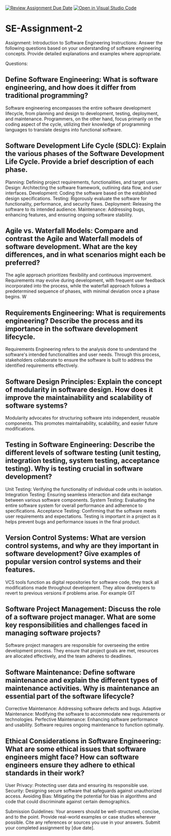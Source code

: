 [![Review Assignment Due Date](https://classroom.github.com/assets/deadline-readme-button-24ddc0f5d75046c5622901739e7c5dd533143b0c8e959d652212380cedb1ea36.svg)](https://classroom.github.com/a/-ucQIGTc)
[![Open in Visual Studio Code](https://classroom.github.com/assets/open-in-vscode-718a45dd9cf7e7f842a935f5ebbe5719a5e09af4491e668f4dbf3b35d5cca122.svg)](https://classroom.github.com/online_ide?assignment_repo_id=15160714&assignment_repo_type=AssignmentRepo)
# SE-Assignment-2
Assignment: Introduction to Software Engineering
Instructions:
Answer the following questions based on your understanding of software engineering concepts. Provide detailed explanations and examples where appropriate.

Questions:
## Define Software Engineering: What is software engineering, and how does it differ from traditional programming?
Software engineering encompasses the entire software development lifecycle, from planning and design to development, testing, deployment, and maintenance. Programmers, on the other hand, focus primarily on the coding aspect of the cycle, utilizing their knowledge of programming languages to translate designs into functional software.
## Software Development Life Cycle (SDLC): Explain the various phases of the Software Development Life Cycle. Provide a brief description of each phase.
Planning: Defining project requirements, functionalities, and target users.
Design: Architecting the software framework, outlining data flow, and user interfaces.
Development: Coding the software based on the established design specifications.
Testing: Rigorously evaluate the software for functionality, performance, and security flaws.
Deployment: Releasing the software to its intended audience.
Maintenance: Addressing bugs, enhancing features, and ensuring ongoing software stability.
## Agile vs. Waterfall Models: Compare and contrast the Agile and Waterfall models of software development. What are the key differences, and in what scenarios might each be preferred?
The agile approach prioritizes flexibility and continuous improvement. Requirements may evolve during development, with frequent user feedback incorporated into the process, while the waterfall approach follows a predetermined sequence of phases, with minimal deviation once a phase begins. W
## Requirements Engineering: What is requirements engineering? Describe the process and its importance in the software development lifecycle.
Requirements Engineering refers to the analysis done  to understand the software's intended functionalities and user needs. Through this process, stakeholders collaborate to ensure the software is built to address the identified requirements effectively.
## Software Design Principles: Explain the concept of modularity in software design. How does it improve the maintainability and scalability of software systems?
Modularity advocates for structuring software into independent, reusable components. This promotes maintainability, scalability, and easier future modifications. 
## Testing in Software Engineering: Describe the different levels of software testing (unit testing, integration testing, system testing, acceptance testing). Why is testing crucial in software development?
Unit Testing: Verifying the functionality of individual code units in isolation.
Integration Testing: Ensuring seamless interaction and data exchange between various software components.
System Testing: Evaluating the entire software system for overall performance and adherence to specifications.
Acceptance Testing: Confirming that the software meets user requirements and expectations.
Testing is important in a project as it helps  prevent bugs and performance issues in the final product.
## Version Control Systems: What are version control systems, and why are they important in software development? Give examples of popular version control systems and their features.
VCS tools function as digital repositories for software code, they track all modifications made throughout development. They allow developers to revert to previous versions if problems arise. For example GIT
## Software Project Management: Discuss the role of a software project manager. What are some key responsibilities and challenges faced in managing software projects?
Software project managers are responsible for overseeing the entire development process. They ensure that project goals are met, resources are allocated effectively, and the team adheres to deadlines.
## Software Maintenance: Define software maintenance and explain the different types of maintenance activities. Why is maintenance an essential part of the software lifecycle?
Corrective Maintenance: Addressing software defects and bugs.
Adaptive Maintenance: Modifying the software to accommodate new requirements or technologies.
Perfective Maintenance: Enhancing software performance and usability.
Software requires ongoing maintenance to function optimally. 
## Ethical Considerations in Software Engineering: What are some ethical issues that software engineers might face? How can software engineers ensure they adhere to ethical standards in their work?
User Privacy: Protecting user data and ensuring its responsible use.
Security: Designing secure software that safeguards against unauthorized access.
Avoiding Bias: Mitigating the potential for bias in algorithms and code that could discriminate against certain demographics.

Submission Guidelines:
Your answers should be well-structured, concise, and to the point.
Provide real-world examples or case studies wherever possible.
Cite any references or sources you use in your answers.
Submit your completed assignment by [due date].
